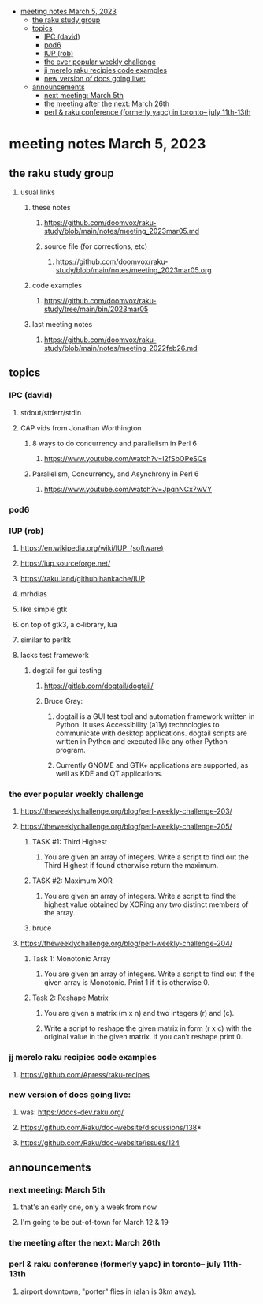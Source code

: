 - [meeting notes March 5, 2023](#org12afb1b)
  - [the raku study group](#orgf2c64bc)
  - [topics](#org6911fc7)
    - [IPC (david)](#org432beeb)
    - [pod6](#orge625dcf)
    - [IUP (rob)](#orgcf1699b)
    - [the ever popular weekly challenge](#org44a53ce)
    - [jj merelo raku recipies code examples](#org866778a)
    - [new version of docs going live:](#orgdb764f9)
  - [announcements](#org772d2bf)
    - [next meeting: March 5th](#org680e520)
    - [the meeting after the next: March 26th](#orgc3a880f)
    - [perl & raku conference (formerly yapc) in toronto&#x2013; july 11th-13th](#org5935292)


<a id="org12afb1b"></a>

# meeting notes March 5, 2023


<a id="orgf2c64bc"></a>

## the raku study group

1.  usual links

    1.  these notes
    
        1.  <https://github.com/doomvox/raku-study/blob/main/notes/meeting_2023mar05.md>
        
        2.  source file (for corrections, etc)
        
            1.  <https://github.com/doomvox/raku-study/blob/main/notes/meeting_2023mar05.org>
    
    2.  code examples
    
        1.  <https://github.com/doomvox/raku-study/tree/main/bin/2023mar05>
    
    3.  last meeting notes
    
        1.  <https://github.com/doomvox/raku-study/blob/main/notes/meeting_2022feb26.md>


<a id="org6911fc7"></a>

## topics


<a id="org432beeb"></a>

### IPC (david)

1.  stdout/stderr/stdin

2.  CAP vids from Jonathan Worthington

    1.  8 ways to do concurrency and parallelism in Perl 6
    
        1.  <https://www.youtube.com/watch?v=l2fSbOPeSQs>
    
    2.  Parallelism, Concurrency, and Asynchrony in Perl 6
    
        1.  <https://www.youtube.com/watch?v=JpqnNCx7wVY>


<a id="orge625dcf"></a>

### pod6


<a id="orgcf1699b"></a>

### IUP (rob)

1.  <https://en.wikipedia.org/wiki/IUP_(software)>

2.  <https://iup.sourceforge.net/>

3.  <https://raku.land/github:hankache/IUP>

1.  mrhdias

2.  like simple gtk

3.  on top of gtk3, a c-library, lua

4.  similar to perltk

5.  lacks test framework

    1.  dogtail for gui testing
    
        1.  <https://gitlab.com/dogtail/dogtail/>
        
        2.  Bruce Gray:
        
            1.  dogtail is a GUI test tool and automation framework written in Python. It uses Accessibility (a11y) technologies to communicate with desktop applications. dogtail scripts are written in Python and executed like any other Python program.
            
            2.  Currently GNOME and GTK+ applications are supported, as well as KDE and QT applications.


<a id="org44a53ce"></a>

### the ever popular weekly challenge

1.  <https://theweeklychallenge.org/blog/perl-weekly-challenge-203/>

2.  <https://theweeklychallenge.org/blog/perl-weekly-challenge-205/>

    1.  TASK #1: Third Highest
    
        1.  You are given an array of integers. Write a script to find out the Third Highest if found otherwise return the maximum.
    
    2.  TASK #2: Maximum XOR
    
        1.  You are given an array of integers. Write a script to find the highest value obtained by XORing any two distinct members of the array.
    
    3.  bruce

3.  <https://theweeklychallenge.org/blog/perl-weekly-challenge-204/>

    1.  Task 1: Monotonic Array
    
        1.  You are given an array of integers. Write a script to find out if the given array is Monotonic. Print 1 if it is otherwise 0.
    
    2.  Task 2: Reshape Matrix
    
        1.  You are given a matrix (m x n) and two integers (r) and (c).
        
        2.  Write a script to reshape the given matrix in form (r x c) with the original value in the given matrix. If you can’t reshape print 0.


<a id="org866778a"></a>

### jj merelo raku recipies code examples

1.  <https://github.com/Apress/raku-recipes>


<a id="orgdb764f9"></a>

### new version of docs going live:

1.  was: <https://docs-dev.raku.org/>

2.  <https://github.com/Raku/doc-website/discussions/138>\*

3.  <https://github.com/Raku/doc-website/issues/124>


<a id="org772d2bf"></a>

## announcements


<a id="org680e520"></a>

### next meeting: March 5th

1.  that's an early one, only a week from now

2.  I'm going to be out-of-town for March 12 & 19


<a id="orgc3a880f"></a>

### the meeting after the next: March 26th


<a id="org5935292"></a>

### perl & raku conference (formerly yapc) in toronto&#x2013; july 11th-13th

1.  airport downtown, "porter" flies in (alan is 3km away).
